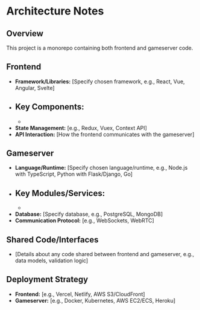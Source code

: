 # Architecture Notes

## Overview

This project is a monorepo containing both frontend and gameserver code.

## Frontend

- **Framework/Libraries:** [Specify chosen framework, e.g., React, Vue, Angular, Svelte]
- **Key Components:**
    - 
    - 
- **State Management:** [e.g., Redux, Vuex, Context API]
- **API Interaction:** [How the frontend communicates with the gameserver]

## Gameserver

- **Language/Runtime:** [Specify chosen language/runtime, e.g., Node.js with TypeScript, Python with Flask/Django, Go]
- **Key Modules/Services:**
    - 
    - 
- **Database:** [Specify database, e.g., PostgreSQL, MongoDB]
- **Communication Protocol:** [e.g., WebSockets, WebRTC]

## Shared Code/Interfaces

- [Details about any code shared between frontend and gameserver, e.g., data models, validation logic]

## Deployment Strategy

- **Frontend:** [e.g., Vercel, Netlify, AWS S3/CloudFront]
- **Gameserver:** [e.g., Docker, Kubernetes, AWS EC2/ECS, Heroku]
